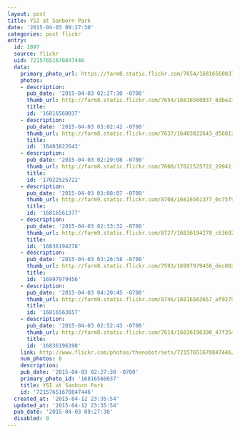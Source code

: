 ```yaml
---
layout: post
title: YSI at Sanborn Park
date: '2015-04-03 09:27:30'
categories: post flickr
entry:
  id: 1097
  source: flickr
  uid: 72157651670847446
  data:
    primary_photo_url: https://farm8.static.flickr.com/7654/16816560037_8dbe235625_m.jpg
    photos:
    - description: 
      pub_date: '2015-04-03 02:27:30 -0700'
      thumb_url: http://farm8.static.flickr.com/7654/16816560037_8dbe235625_s.jpg
      title: 
      id: '16816560037'
    - description: 
      pub_date: '2015-04-03 03:02:42 -0700'
      thumb_url: http://farm8.static.flickr.com/7637/16403822643_d56812cd85_s.jpg
      title: 
      id: '16403822643'
    - description: 
      pub_date: '2015-04-03 02:29:08 -0700'
      thumb_url: http://farm8.static.flickr.com/7600/17022525722_29941f801c_s.jpg
      title: 
      id: '17022525722'
    - description: 
      pub_date: '2015-04-03 03:08:07 -0700'
      thumb_url: http://farm9.static.flickr.com/8708/16816561377_0c75f91307_s.jpg
      title: 
      id: '16816561377'
    - description: 
      pub_date: '2015-04-03 02:33:32 -0700'
      thumb_url: http://farm9.static.flickr.com/8727/16836194278_c636925658_s.jpg
      title: 
      id: '16836194278'
    - description: 
      pub_date: '2015-04-03 03:26:58 -0700'
      thumb_url: http://farm8.static.flickr.com/7593/16997979456_dec082266f_s.jpg
      title: 
      id: '16997979456'
    - description: 
      pub_date: '2015-04-03 04:20:45 -0700'
      thumb_url: http://farm9.static.flickr.com/8746/16816563657_af9279bf1b_s.jpg
      title: 
      id: '16816563657'
    - description: 
      pub_date: '2015-04-03 02:52:43 -0700'
      thumb_url: http://farm8.static.flickr.com/7614/16836196398_47f354fb0b_s.jpg
      title: 
      id: '16836196398'
    link: http://www.flickr.com/photos/thenobot/sets/72157651670847446/
    num_photos: 8
    description: 
    pub_date: '2015-04-03 02:27:30 -0700'
    primary_photo_id: '16816560037'
    title: YSI at Sanborn Park
    id: '72157651670847446'
  created_at: '2015-04-12 23:35:54'
  updated_at: '2015-04-12 23:35:54'
  pub_date: '2015-04-03 09:27:30'
  disabled: 0
---
```

